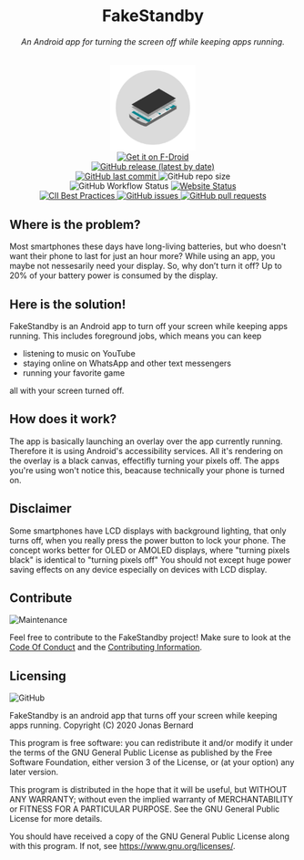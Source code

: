 <div>
   <h1 align="center">FakeStandby<br><h6 align="center">An Android app for turning the screen off while keeping apps running.</h6></h1>
   <p align="center">
     <img src="branding/app_icon_round.svg" height="150"><br>
     <a href="https://f-droid.org/packages/android.jonas.fakestandby/">
       <img src="https://fdroid.gitlab.io/artwork/badge/get-it-on.png" alt="Get it on F-Droid" height="60">
     </a><br>
     <a href="https://github.com/JonasBernard/FakeStandby/releases">
       <img src="https://img.shields.io/github/v/release/JonasBernard/FakeStandby" alt="GitHub release (latest by date)">
     </a><br>
     <a href="https://github.com/JonasBernard/FakeStandby/commits/master">
       <img src="https://img.shields.io/github/last-commit/JonasBernard/FakeStandby" alt="GitHub last commit">
     </a>
     <img src="https://img.shields.io/github/repo-size/JonasBernard/FakeStandby?label=repository%20size" alt="GitHub repo size">
     <br>
     <img src="https://img.shields.io/github/workflow/status/JonasBernard/FakeStandby/Android%20CI" alt="GitHub Workflow Status">
     <a href="https://jonasbernard.github.io/FakeStandby/">
       <img src="https://img.shields.io/website?down_color=red&down_message=offline&up_color=light-green&up_message=online&url=https%3A%2F%2Fjonasbernard.github.io%2FFakeStandby%2F" alt="Website Status">
     </a><br>
     <a href="https://bestpractices.coreinfrastructure.org/projects/4235">
       <img src="https://bestpractices.coreinfrastructure.org/projects/4235/badge" alt="CII Best Practices">
     </a>
     <a href="https://github.com/JonasBernard/FakeStandby/issues">
       <img src="https://img.shields.io/github/issues-raw/JonasBernard/FakeStandby" alt="GitHub issues">
     </a>
     <a href="https://github.com/JonasBernard/FakeStandby/pulls">
       <img src="https://img.shields.io/github/issues-pr-raw/JonasBernard/FakeStandby" alt="GitHub pull requests">
     </a>
   </p>
</div>

## Where is the problem?

Most smartphones these days have long-living batteries, but who doesn't want their phone to last for just an hour more?
While using an app, you maybe not nessesarily need your display. So, why don’t turn it off? Up to 20% of your battery
power is consumed by the display.

## Here is the solution!

FakeStandby is an Android app to turn off your screen while keeping apps running. This includes foreground jobs, which means
you can keep

- listening to music on YouTube
- staying online on WhatsApp and other text messengers
- running your favorite game

all with your screen turned off.

## How does it work?

The app is basically launching an overlay over the app currently running. Therefore it is using Android's accessibility services. All it's rendering
on the overlay is a black canvas, effectifly turning your pixels off. The apps you're using won't notice this, beacause technically your phone is turned on.

## Disclaimer

Some smartphones have LCD displays with background lighting, that only turns off, when you really press the power button to lock your phone.
The concept works better for OLED or AMOLED displays, where "turning pixels black" is identical to "turning pixels off"
You should not except huge power saving effects on any device especially on devices with LCD display.

## Contribute
![Maintenance](https://img.shields.io/maintenance/yes/2020)

Feel free to contribute to the FakeStandby project! Make sure to look at the [Code Of Conduct](CODE_OF_CONDUCT.md) and the [Contributing Information](CONTRIBUTING.md).

## Licensing 
![GitHub](https://img.shields.io/github/license/JonasBernard/FakeStandby?color=light-green)

FakeStandby is an android app that turns off your screen while keeping apps running.
Copyright (C) 2020  Jonas Bernard

This program is free software: you can redistribute it and/or modify
it under the terms of the GNU General Public License as published by
the Free Software Foundation, either version 3 of the License, or
(at your option) any later version.

This program is distributed in the hope that it will be useful,
but WITHOUT ANY WARRANTY; without even the implied warranty of
MERCHANTABILITY or FITNESS FOR A PARTICULAR PURPOSE.  See the
GNU General Public License for more details.

You should have received a copy of the GNU General Public License
along with this program.  If not, see <https://www.gnu.org/licenses/>.
